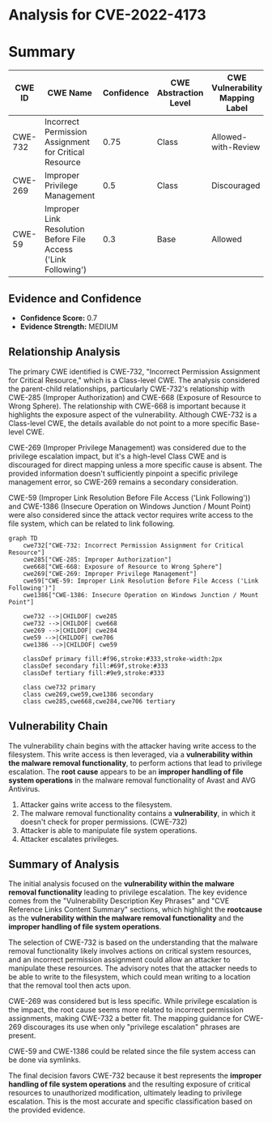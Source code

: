 # Analysis for CVE-2022-4173

# Summary
| CWE ID | CWE Name | Confidence | CWE Abstraction Level | CWE Vulnerability Mapping Label | CWE-Vulnerability Mapping Notes |
|---|---|---|---|---|---|
| CWE-732 | Incorrect Permission Assignment for Critical Resource | 0.75 | Class | Allowed-with-Review | Primary CWE |
| CWE-269 | Improper Privilege Management | 0.5 | Class | Discouraged | Secondary CWE |
| CWE-59 | Improper Link Resolution Before File Access ('Link Following') | 0.3 | Base | Allowed | Secondary CWE |

## Evidence and Confidence

*   **Confidence Score:** 0.7
*   **Evidence Strength:** MEDIUM

## Relationship Analysis
The primary CWE identified is CWE-732, "Incorrect Permission Assignment for Critical Resource," which is a Class-level CWE. The analysis considered the parent-child relationships, particularly CWE-732's relationship with CWE-285 (Improper Authorization) and CWE-668 (Exposure of Resource to Wrong Sphere). The relationship with CWE-668 is important because it highlights the exposure aspect of the vulnerability. Although CWE-732 is a Class-level CWE, the details available do not point to a more specific Base-level CWE.

CWE-269 (Improper Privilege Management) was considered due to the privilege escalation impact, but it's a high-level Class CWE and is discouraged for direct mapping unless a more specific cause is absent. The provided information doesn't sufficiently pinpoint a specific privilege management error, so CWE-269 remains a secondary consideration.

CWE-59 (Improper Link Resolution Before File Access ('Link Following')) and CWE-1386 (Insecure Operation on Windows Junction / Mount Point) were also considered since the attack vector requires write access to the file system, which can be related to link following.

```mermaid
graph TD
    cwe732["CWE-732: Incorrect Permission Assignment for Critical Resource"]
    cwe285["CWE-285: Improper Authorization"]
    cwe668["CWE-668: Exposure of Resource to Wrong Sphere"]
    cwe269["CWE-269: Improper Privilege Management"]
    cwe59["CWE-59: Improper Link Resolution Before File Access ('Link Following')"]
    cwe1386["CWE-1386: Insecure Operation on Windows Junction / Mount Point"]

    cwe732 -->|CHILDOF| cwe285
    cwe732 -->|CHILDOF| cwe668
    cwe269 -->|CHILDOF| cwe284
    cwe59 -->|CHILDOF| cwe706
    cwe1386 -->|CHILDOF| cwe59

    classDef primary fill:#f96,stroke:#333,stroke-width:2px
    classDef secondary fill:#69f,stroke:#333
    classDef tertiary fill:#9e9,stroke:#333

    class cwe732 primary
    class cwe269,cwe59,cwe1386 secondary
    class cwe285,cwe668,cwe284,cwe706 tertiary
```

## Vulnerability Chain
The vulnerability chain begins with the attacker having write access to the filesystem. This write access is then leveraged, via a **vulnerability within the malware removal functionality**, to perform actions that lead to privilege escalation. The **root cause** appears to be an **improper handling of file system operations** in the malware removal functionality of Avast and AVG Antivirus.

1.  Attacker gains write access to the filesystem.
2.  The malware removal functionality contains a **vulnerability**, in which it doesn't check for proper permissions. (CWE-732)
3.  Attacker is able to manipulate file system operations.
4.  Attacker escalates privileges.

## Summary of Analysis
The initial analysis focused on the **vulnerability within the malware removal functionality** leading to privilege escalation. The key evidence comes from the "Vulnerability Description Key Phrases" and "CVE Reference Links Content Summary" sections, which highlight the **rootcause** as the **vulnerability within the malware removal functionality** and the **improper handling of file system operations**.

The selection of CWE-732 is based on the understanding that the malware removal functionality likely involves actions on critical system resources, and an incorrect permission assignment could allow an attacker to manipulate these resources. The advisory notes that the attacker needs to be able to write to the filesystem, which could mean writing to a location that the removal tool then acts upon.

CWE-269 was considered but is less specific. While privilege escalation is the impact, the root cause seems more related to incorrect permission assignments, making CWE-732 a better fit. The mapping guidance for CWE-269 discourages its use when only "privilege escalation" phrases are present.

CWE-59 and CWE-1386 could be related since the file system access can be done via symlinks.

The final decision favors CWE-732 because it best represents the **improper handling of file system operations** and the resulting exposure of critical resources to unauthorized modification, ultimately leading to privilege escalation. This is the most accurate and specific classification based on the provided evidence.